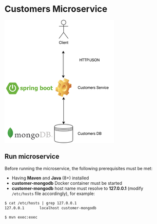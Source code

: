 # Customers Microservice

![](img/customer-ms.png)

## Run microservice

Before running the microservice, the following prerequisites must be met:
- Having **Maven** and **Java** (8+) installed 
- **customer-mongodb** Docker container must be started
- **customer-mongodb** host name must resolve to **127.0.0.1** (modify `/etc/hosts` file accordingly), for example:

```
$ cat /etc/hosts | grep 127.0.0.1
127.0.0.1       localhost customer-mongodb
```

```console
$ mvn exec:exec
```